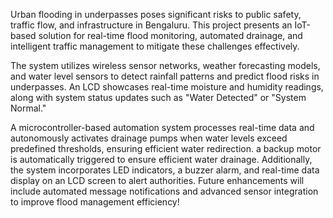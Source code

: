 Urban flooding in underpasses poses significant risks to public safety, traffic flow, and infrastructure in Bengaluru. This project presents an IoT-based solution for real-time flood monitoring, automated drainage, and intelligent traffic management to mitigate these challenges effectively.

The system utilizes wireless sensor networks, weather forecasting models, and water level sensors to detect rainfall patterns and predict flood risks in underpasses. An LCD showcases real-time moisture and humidity readings, along with system status updates such as "Water Detected" or "System Normal." 

A microcontroller-based automation system processes real-time data and autonomously activates drainage pumps when water levels exceed predefined thresholds, ensuring efficient water redirection. a backup motor is automatically triggered to ensure efficient water drainage. Additionally, the system incorporates LED indicators, a buzzer alarm, and real-time data display on an LCD screen to alert authorities. Future enhancements will include automated message notifications and advanced sensor integration to improve flood management efficiency!

